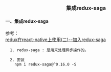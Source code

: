 <div align='center'>
  <h3>集成redux-saga</h3>
</div>

#### 一、集成redux-saga
参考：<br />
[redux在react-native上使用(二)--加入redux-saga](https://www.jianshu.com/p/6e23648bdf4c)      
      
      1. redux-saga : 是用来处理异步操作的。
      
      2. 安装
        npm i redux-saga@^0.16.0 -S

